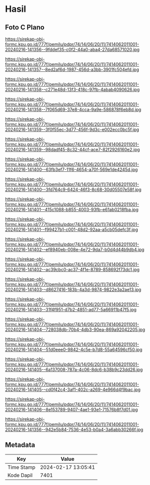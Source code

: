 # Hasil

## Foto C Plano

https://sirekap-obj-formc.kpu.go.id/777f/pemilu/pdpr/74/14/06/20/11/7414062011001-20240216-141356--9fddef35-c0f2-44a0-aba4-27da68571020.jpg

https://sirekap-obj-formc.kpu.go.id/777f/pemilu/pdpr/74/14/06/20/11/7414062011001-20240216-141357--8ed2af6d-1987-456d-a3bb-3901fc504efd.jpg

https://sirekap-obj-formc.kpu.go.id/777f/pemilu/pdpr/74/14/06/20/11/7414062011001-20240216-141358--c271e48d-13f3-418c-97fb-4abab4090626.jpg

https://sirekap-obj-formc.kpu.go.id/777f/pemilu/pdpr/74/14/06/20/11/7414062011001-20240216-141358--7f065d69-37e8-4cca-9a9e-586878f6eb8d.jpg

https://sirekap-obj-formc.kpu.go.id/777f/pemilu/pdpr/74/14/06/20/11/7414062011001-20240216-141359--3f0f55ec-3d77-456f-9d3c-e002ecc0bc5f.jpg

https://sirekap-obj-formc.kpu.go.id/777f/pemilu/pdpr/74/14/06/20/11/7414062011001-20240216-141359--98dadf45-8c32-44cf-ace7-82f2926160e2.jpg

https://sirekap-obj-formc.kpu.go.id/777f/pemilu/pdpr/74/14/06/20/11/7414062011001-20240216-141400--63fb3ef7-11f6-4654-a70f-569e1de4245d.jpg

https://sirekap-obj-formc.kpu.go.id/777f/pemilu/pdpr/74/14/06/20/11/7414062011001-20240216-141400--3fd764c9-6424-46f3-8c68-30d05507e58f.jpg

https://sirekap-obj-formc.kpu.go.id/777f/pemilu/pdpr/74/14/06/20/11/7414062011001-20240216-141401--415c1088-b855-4003-93fb-e61ab0218fba.jpg

https://sirekap-obj-formc.kpu.go.id/777f/pemilu/pdpr/74/14/06/20/11/7414062011001-20240216-141401--f99427b1-c001-48d2-92aa-a5cb05defc3f.jpg

https://sirekap-obj-formc.kpu.go.id/777f/pemilu/pdpr/74/14/06/20/11/7414062011001-20240216-141402--ef8940eb-008e-4e72-9da7-b0d4d44b9db4.jpg

https://sirekap-obj-formc.kpu.go.id/777f/pemilu/pdpr/74/14/06/20/11/7414062011001-20240216-141402--ac39cbc0-ac37-4f1e-8789-858692f73dc1.jpg

https://sirekap-obj-formc.kpu.go.id/777f/pemilu/pdpr/74/14/06/20/11/7414062011001-20240216-141403--d8627416-183b-4a3d-9874-9822e3a2ae13.jpg

https://sirekap-obj-formc.kpu.go.id/777f/pemilu/pdpr/74/14/06/20/11/7414062011001-20240216-141403--31f4f951-d7b2-4851-ad77-5a66911b47f5.jpg

https://sirekap-obj-formc.kpu.go.id/777f/pemilu/pdpr/74/14/06/20/11/7414062011001-20240216-141404--728038db-70b4-4db3-90ea-869a92042205.jpg

https://sirekap-obj-formc.kpu.go.id/777f/pemilu/pdpr/74/14/06/20/11/7414062011001-20240216-141404--51d0eee0-9842-4c5e-b7d8-55a64596cf50.jpg

https://sirekap-obj-formc.kpu.go.id/777f/pemilu/pdpr/74/14/06/20/11/7414062011001-20240216-141405--6a137008-787a-4c06-8dc6-b38b9c23dd26.jpg

https://sirekap-obj-formc.kpu.go.id/777f/pemilu/pdpr/74/14/06/20/11/7414062011001-20240216-141405--cd0f42c4-3af1-402c-a269-4e966d4f9bac.jpg

https://sirekap-obj-formc.kpu.go.id/777f/pemilu/pdpr/74/14/06/20/11/7414062011001-20240216-141406--8e153789-9407-4ae1-93e1-71576b8f7d01.jpg

https://sirekap-obj-formc.kpu.go.id/777f/pemilu/pdpr/74/14/06/20/11/7414062011001-20240216-141356--942e5b84-7536-4e53-b0a4-3a6abb30266f.jpg


## Metadata

| Key        | Value               |
| ---------- | ------------------- |
| Time Stamp | 2024-02-17 13:05:41 |
| Kode Dapil | 7401                |



